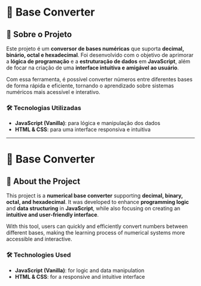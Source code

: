 # 🔢 Base Converter  

## 📌 Sobre o Projeto  

Este projeto é um **conversor de bases numéricas** que suporta **decimal, binário, octal e hexadecimal**. Foi desenvolvido com o objetivo de aprimorar a **lógica de programação** e a **estruturação de dados** em **JavaScript**, além de focar na criação de uma **interface intuitiva e amigável ao usuário**.  

Com essa ferramenta, é possível converter números entre diferentes bases de forma rápida e eficiente, tornando o aprendizado sobre sistemas numéricos mais acessível e interativo.  

### 🛠️ Tecnologias Utilizadas  

- **JavaScript (Vanilla)**: para lógica e manipulação dos dados  
- **HTML & CSS**: para uma interface responsiva e intuitiva  

---

# 🔢 Base Converter  

## 📌 About the Project  

This project is a **numerical base converter** supporting **decimal, binary, octal, and hexadecimal**. It was developed to enhance **programming logic** and **data structuring** in **JavaScript**, while also focusing on creating an **intuitive and user-friendly interface**.  

With this tool, users can quickly and efficiently convert numbers between different bases, making the learning process of numerical systems more accessible and interactive.  

### 🛠️ Technologies Used  

- **JavaScript (Vanilla)**: for logic and data manipulation  
- **HTML & CSS**: for a responsive and intuitive interface  

